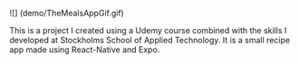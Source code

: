![] (demo/TheMealsAppGif.gif)

This is a project I created using a Udemy course combined with the skills I developed at Stockholms School of Applied Technology. It is a small recipe app made using React-Native and Expo.